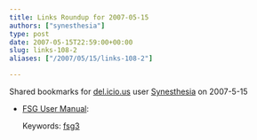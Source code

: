 ```yaml
---
title: Links Roundup for 2007-05-15
authors: ["synesthesia"]
type: post
date: 2007-05-15T22:59:00+00:00
slug: links-108-2 
aliases: ["/2007/05/15/links-108-2"]

---
```

Shared bookmarks for [del.icio.us][1] user  [Synesthesia][2] on 2007-5-15

  * [FSG User Manual][3]:
  
    Keywords: [fsg3][4]

 [1]: https://del.icio.us/
 [2]: https://del.icio.us/synesthesia
 [3]: https://www.openfsg.com/download/manuals/english/User_Manual_GB.pdf "https://www.openfsg.com/download/manuals/english/User_Manual_GB.pdf"
 [4]: https://del.icio.us/synesthesia/fsg3